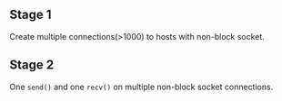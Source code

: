 ## Stage 1

Create multiple connections(>1000) to hosts with non-block socket.


## Stage 2

One `send()` and one `recv()` on multiple non-block socket connections.

